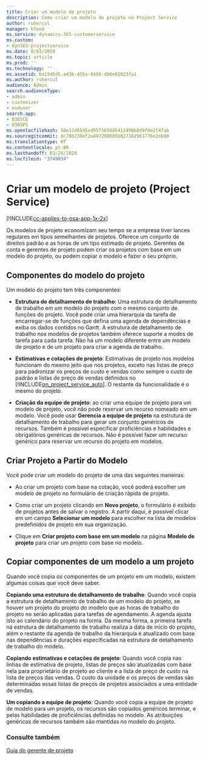 ```yaml
---
title: Criar um modelo de projeto
description: Como criar um modelo de projeto no Project Service
author: ruhercul
manager: kfend
ms.service: dynamics-365-customerservice
ms.custom:
- dyn365-projectservice
ms.date: 8/03/2018
ms.topic: article
ms.prod: ''
ms.technology: ''
ms.assetid: ba15d6d5-a43b-456a-9488-db6e92023fa1
ms.author: ruhercul
audience: Admin
search.audienceType:
- admin
- customizer
- enduser
search.app:
- D365CE
- D365PS
ms.openlocfilehash: 50e12d65d5ed957565485413490b8d9f0e2f47ab
ms.sourcegitcommit: 8c786230ef2a497280885b827162561776e2eb00
ms.translationtype: HT
ms.contentlocale: pt-BR
ms.lasthandoff: 03/24/2020
ms.locfileid: "3749034"
---
```

# <a name="create-a-project-template-project-service"></a>Criar um modelo de projeto (Project Service)

[!INCLUDE[cc-applies-to-psa-app-1x-2x](../includes/cc-applies-to-psa-app-1x-2x.md)]

Os modelos de projeto economizam seu tempo se a empresa tiver lances regulares em tipos semelhantes de projetos. Oferece um conjunto de direitos padrão e as horas de um tipo estimado de projeto. Gerentes de conta e gerentes de projeto podem criar os projetos com base em um modelo do projeto, ou podem copiar o modelo e fazer o seu próprio.  
  
## <a name="components-of-project-template"></a>Componentes do modelo do projeto
 Um modelo do projeto tem três componentes:  
  
- **Estrutura de detalhamento de trabalho**: Uma estrutura de detalhamento de trabalho em um modelo do projeto com o mesmo conjunto de funções do projeto. Você pode criar uma hierarquia da tarefa de encarregar-se de funções que defina uma agenda de dependências e exiba os dados contidos no Gantt. A estrutura de detalhamento de trabalho nos modelos de projetos também oferece suporte a modos de tarefa para cada tarefa. Não há um modelo diferente entre um modelo de projeto e de um projeto para criar a agenda de trabalho.  
  
- **Estimativas e cotações de projeto**: Estimativas de projeto nos modelos funcionam do mesmo jeito que nos projetos, exceto nas listas de preço para padronizar os preços de custo e vendas como sempre o custo de padrão e listas de preço de vendas definidos no [!INCLUDE[pn_project_service_auto](../includes/pn-project-service-auto.md)]. O restante da funcionalidade é o mesmo do projeto.  
  
- **Criação da equipe de projeto**: ao criar uma equipe de projeto para um modelo de projeto, você não pode reservar um recurso nomeado em um modelo. Você pode usar **Gerencia a equipe de projeto** na estrutura de detalhamento de trabalho para gerar um conjunto genéricos de recursos. Também é possível especificar proficiências e habilidades e obrigatórios genéricas de recursos. Não é possível fazer um recurso genérico para reservar um recurso do projeto em modelos.  
  
## <a name="create-a-project-from-a-template"></a>Criar Projeto a Partir do Modelo  
 Você pode criar um modelo do projeto de uma das seguintes maneiras:  
  
-   Ao criar um projeto com base na cotação, você poderá escolher um modelo de projeto no formulário de criação rápida de projeto.  
  
-   Como criar um projeto clicando em **Novo projeto**, o formulário é exibido de projetos antes de salvar o registro. A partir daqui, é possível clicar em um campo **Selecionar um modelo** para escolher na lista de modelos predefinidos de projeto em sua organização.  
  
-   Clique em **Criar projeto com base em um modelo** na página **Modelo de projeto** para criar um projeto com base no modelo.  
  
## <a name="copying-components-of-a-template-to-a-project"></a>Copiar componentes de um modelo a um projeto  
 Quando você copia os componentes de um projeto em um modelo, existem algumas coisas que você deve saber.  
  
 **Copiando uma estrutura de detalhamento de trabalho**: Quando você copia a estrutura de detalhamento de trabalho de um modelo do projeto, se houver um projeto do projeto do modelo que as horas de trabalho do projeto no serão aplicadas para tarefas de agendamento. A agenda ajusta isto ao calendário do projeto na forma. Da mesma forma, a primeira tarefa na estrutura de detalhamento de trabalho realiza a data de início do projeto, além o restante da agenda de trabalho da hierarquia é atualizado com base nas dependências e durações especificadas na estrutura de detalhamento de trabalho do modelo.  
  
 **Copiando estimativas e cotações de projeto**: Quando você copia nas linhas de estimativa de projeto, listas de preços são atualizadas com base nela para proprietário de projeto ao cliente e a lista de preço de custo na lista de preços das vendas. O custo da unidade e os preços de vendas são determinadas essas listas de preços de projetos associados a uma entidade de vendas.  
  
 **Um copiando a equipe de projeto**: Quando você copia a equipe de projeto de modelo para um projeto, os recursos são copiados genéricos terminar, e pelas habilidades de proficiências definidas no modelo. As atribuições genéricas de recursos também são mantidas no modelo do projeto.  
  
### <a name="see-also"></a>Consulte também  
 [Guia do gerente de projeto](../project-service/project-manager-guide.md)
